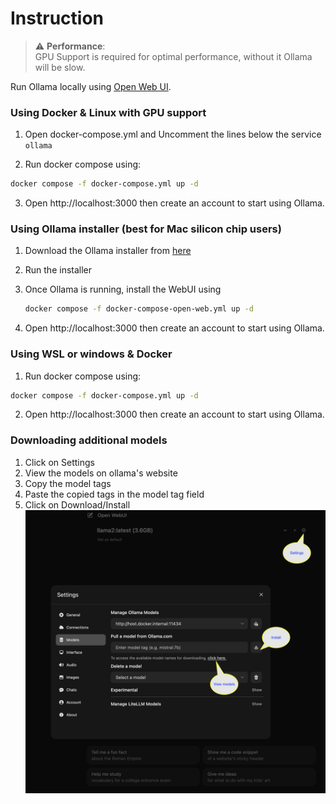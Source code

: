 # Instruction

> :warning: **Performance**: <br>
 GPU Support is required for optimal performance, without it Ollama will be slow. 

Run Ollama locally using [Open Web UI](https://openwebui.com).

### Using Docker & Linux with GPU support

1. Open docker-compose.yml and Uncomment the lines below the service `ollama`

2. Run docker compose using:

```bash
docker compose -f docker-compose.yml up -d
```

3. Open http://localhost:3000 then create an account to start using Ollama.

### Using Ollama installer (best for Mac silicon chip users)

1. Download the Ollama installer from [here](https://ollama.com/download)
2. Run the installer

3. Once Ollama is running, install the WebUI using
   ```bash
   docker compose -f docker-compose-open-web.yml up -d
   ```

4. Open http://localhost:3000 then create an account to start using Ollama.

### Using WSL or windows & Docker

1. Run docker compose using:

```bash
docker compose -f docker-compose.yml up -d
```

2. Open http://localhost:3000 then create an account to start using Ollama.

### Downloading additional models
 1. Click on Settings
 2. View the models on ollama's website
 3. Copy the model tags
 4. Paste the copied tags in the model tag field
 5. Click on Download/Install
 ![Model Config](https://github.com/sageil/ollamaopenweb/blob/main/download.png?raw=true)